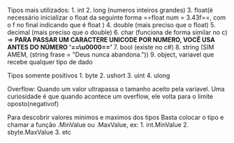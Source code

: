 Tipos mais utilizados:
	1. int
	2. long (numeros inteiros grandes)
	3. float(é necessário inicializar o float da seguinte forma  ==float num = 3.43f==, com o f no final indicando que é float )
	4. double (mais preciso que o float)
	5. decimal (mais preciso que o double)
	6. char (funciona de forma similar no c) => **PARA PASSAR UM CARACTERE UNICODE POR NUMERO, VOCÊ USA ANTES DO NÚMERO '==\\u0000=='**
	7. bool (existe no c#)
	8. string (SIM AMEM, (string frase = "Deus nunca abandona."))
	9. object, variavel que recebe qualquer tipo de dado

Tipos somente positivos
	1. byte
	2. ushort
	3. uint
	4. ulong


Overflow: Quando um valor ultrapassa o tamanho aceito pela variavel. Uma curiosidade é que quando acontece um overflow, ele volta para o limite oposto(negativof)

Para descobrir valores minimos e maximos dos tipos
	Basta colocar o tipo e chamar a função .MinValue ou .MaxValue, ex:
		1. int.MinValue
		2. sbyte.MaxValue
		3. etc